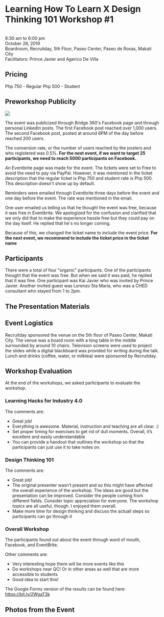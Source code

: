 # Learning How To Learn X Design Thinking 101 Workshop #1
<br>8:30 am to 6:00 pm
<br>October 26, 2019
<br>Boardroom, Recruitday, 5th Floor, Paseo Center, Paseo de Roxas, Makati City
<br>Facilitators: Prince Javier and Agerico De Villa

## Pricing
Php 750 - Regular
Php 500 - Student

## Preworkshop Publicity
<img src='media/poster.png' align='center'>

The event was publicized through Bridge 360's Facebook page and through personal LinkedIn posts. The first Facebook post reached over 1,000 users. The second Facebook post, posted at around 6PM of the day before reached 200 users.

The conversion rate, or the number of users reached by the posters and who registered was 0.5%. **For the next event, if we want to target 25 participants, we need to reach 5000 participants on Facebook.**

An Eventbrite page was made for the event. The tickets were set to Free to avoid the need to pay via PayPal. However, it was mentioned in the ticket description that the regular ticket is Php 750 and student rate is Php 500. This  description doesn't show up by default.

Reminders were emailed through Eventbrite three days before the event and one day before the event. The rate was mentioned in the email. 

One user emailed us telling us that he thought the event was free, because it was free in Eventbrite. We apologized for the confusion and clarified that we only did that to make the experience hassle free but they could pay on the day itself. He replied that he's no longer coming.

Because of this, we changed the ticket name to include the event price. **For the next event, we recommend to include the ticket price in the ticket name**

## Participants
There were a total of four "organic" participants. One of the participants thought that the event was free. But when we said it was paid, he replied that it was fine. One participant was Kai Javier who was invited by Prince Javier. Another invited guest was Lorenzo Sta Maria, who was a CHED consultant who stayed from 1 to 2pm.

## The Presentation Materials
<link to PDF of slides>
<link to Google slides>

## Event Logistics
Recruitday sponsored the venue on the 5th floor of Paseo Center, Makati City. The venue was a board room with a long table in the middle surrounded by around 10 chairs. Television screens were used to project the slides while a digital blackboard was provided for writing during the talk. Lunch and drinks (coffee, water, or milktea) were sponsored by Recruitday.

## Workshop Evaluation
At the end of the workshops, we asked participants to evaluate the workshop. 

### Learning Hacks for Industry 4.0

The comments are:
* Great job!
* Everything is awesome. Material, instruction and teaching are all clear. :)
* Set proper timing for exercises to get rid of dull moments. Overall, it’s excellent and easily understandable
* You can provide a handout that outlines the workshop so that the participants can just use it to take notes on.

### Design Thinking 101

The comments are:
* Great job!
* The original presenter wasn’t present and so this might have affected the overall experience of the workshop. The ideas are good but the presentation can be improved. Consider the people coming from different fields. Consider topic appreciation for everyone. The workshop topics are all useful, though. I enjoyed them overall.
* Make more time for design thinking and discuss the actuall steps so participants can go through it

### Overall Workshop
The participants found out about the event through word of mouth, Facebook, and EventBrite.

Other comments are:
* Very interesting hope there will be more events like this
* Do workshops near QC! Or in other areas as well that are more accessible to students
* Good idea to start this!

The Google Forms version of the results can be found here: https://bit.ly/2WgaT3k

## Photos from the Event
<Pics>
